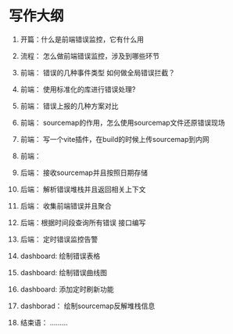 # 写作大纲

1. 开篇：什么是前端错误监控，它有什么用

2. 流程： 怎么做前端错误监控，涉及到哪些环节

3. 前端： 错误的几种事件类型 如何做全局错误拦截？

4. 前端： 使用标准化的库进行错误处理?

5. 前端： 错误上报的几种方案对比

6. 前端： sourcemap的作用，怎么使用sourcemap文件还原错误现场

7. 前端： 写一个vite插件，在build的时候上传sourcemap到内网

8. 前端： 

8. 后端： 接收sourcemap并且按照日期存储

9. 后端： 解析错误堆栈并且返回相关上下文

10. 后端： 收集前端错误并且聚合

<!-- 11. 后端：根据时间段查询所有错误 什么是RFC3339时间格式 -->

12. 后端：根据时间段查询所有错误 接口编写

13. 后端： 定时错误监控告警

14. dashboard: 绘制错误表格

15. dashboard: 绘制错误曲线图

16. dashboard: 添加定时刷新功能

17. dashborad： 绘制sourcemap反解堆栈信息

18. 结束语： .........

